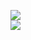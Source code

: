 [![](https://img.shields.io/badge/Made%20With-Github%20Spray-lightgrey.svg?style=for-the-badge&logo=github)](https://github.com/Annihil/github-spray#9993)  
[![](https://i.imgur.com/2DrTn0Z.gif)](https://github.com/Annihil/github-spray)